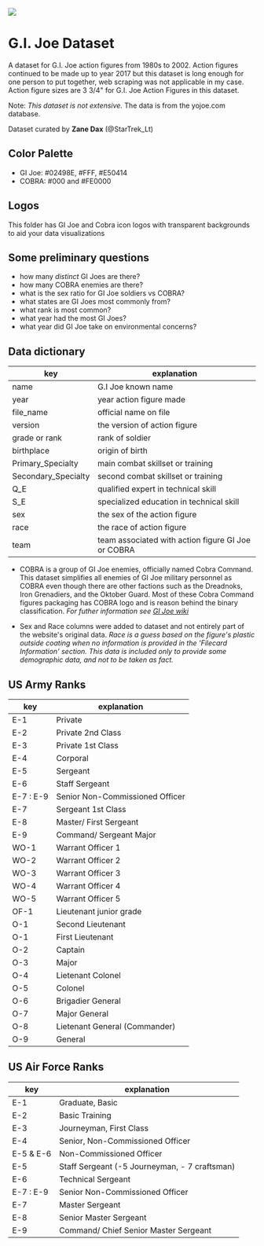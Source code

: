 
<p style= "center">
<img src="https://i.pinimg.com/600x315/54/b9/f3/54b9f38814469280a8489a66ed90c3a2.jpg"></img>
</p>

# G.I. Joe Dataset

A dataset for G.I. Joe action figures from 1980s to 2002. Action figures continued to be made up to year 2017 but this dataset is long enough for one person to put together, web scraping was not applicable in my case. 
Action figure sizes are 3 3/4" for G.I. Joe Action Figures in this dataset.

Note: *This dataset is not extensive.*
The data is from the yojoe.com database. 

Dataset curated by **Zane Dax** (@StarTrek_Lt)

## Color Palette
- GI Joe: #02498E, #FFF, #E50414
- COBRA: #000 and #FE0000

## Logos 
This folder has GI Joe and Cobra icon logos with transparent backgrounds to aid your data visualizations

## Some preliminary questions 
* how many *distinct* GI Joes are there? 
* how many COBRA enemies are there?
* what is the sex ratio for GI Joe soldiers vs COBRA?
* what states are GI Joes most commonly from?
* what rank is most common?
* what year had the most GI Joes?
* what year did GI Joe take on environmental concerns?

## Data dictionary

| key | explanation |
|-----|-------------|
|name | G.I Joe known name|
|year | year action figure made | 
|file_name | official name on file| 
|version | the version of action figure | 
|grade or rank | rank of soldier |  
|birthplace | origin of birth | 
|Primary_Specialty | main combat skillset or training | 
|Secondary_Specialty| second combat skillset or training | 
|Q_E | qualified expert in technical skill |
|S_E | specialized education in technical skill |
|sex | the sex of the action figure | 
|race | the race of action figure |
|team | team associated with action figure GI Joe or COBRA|

* COBRA is a group of GI Joe enemies, officially named Cobra Command. This dataset simplifies all enemies of GI Joe military personnel as COBRA even though there are other factions such as the Dreadnoks, Iron Grenadiers, and the Oktober Guard. Most of these Cobra Command figures packaging has COBRA logo and is reason behind the binary classification. *For futher information see [GI Joe wiki]("https://en.wikipedia.org/wiki/Oktober_Guard#G.I._Joe_Team)*

* Sex and Race columns were added to dataset and not entirely part of the website's original data. *Race is a guess based on the figure's plastic outside coating when no information is provided in the 'Filecard Information' section. This data is included only to provide some demographic data, and not to be taken as fact.*


## US Army Ranks
| key | explanation |
|-----|-------------|
|E-1 | Private |
|E-2 | Private 2nd Class |
|E-3 | Private 1st Class|
|E-4 | Corporal |
|E-5 | Sergeant |
|E-6 | Staff Sergeant |
|E-7 : E-9 | Senior Non-Commissioned Officer |
|E-7 | Sergeant 1st Class |
|E-8 | Master/ First Sergeant |
|E-9 | Command/ Sergeant Major |
|WO-1 | Warrant Officer 1 |
|WO-2 | Warrant Officer 2 |
|WO-3 | Warrant Officer 3 |
|WO-4 | Warrant Officer 4 |
|WO-5 | Warrant Officer 5 |
|OF-1 | Lieutenant junior grade |
|O-1 | Second Lieutenant |
|O-1 | First Lieutenant |
|O-2 | Captain |
|O-3 | Major |
|O-4 | Lietenant Colonel |
|O-5 | Colonel |
|O-6 | Brigadier General |
|O-7 | Major General |
|O-8 | Lietenant General (Commander) |
|O-9 | General |



## US Air Force Ranks
| key | explanation |
|-----|-------------|
|E-1 | Graduate, Basic |
|E-2 | Basic Training |
|E-3 | Journeyman, First Class |
|E-4 | Senior, Non-Commissioned Officer |
|E-5 & E-6 | Non-Commissioned Officer |
|E-5 | Staff Sergeant (-5 Journeyman, - 7 craftsman) |
|E-6 | Technical Sergeant |
|E-7 : E-9 | Senior Non-Commissioned Officer |
|E-7 | Master Sergeant |
|E-8 | Senior Master Sergeant |
|E-9 | Command/ Chief Senior Master Sergeant |


